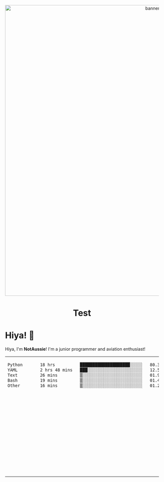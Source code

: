 <div align="center">
  <img alt="banner" width="950px" src="https://github.com/user-attachments/assets/747f4cbb-7257-4732-9a27-ee617660f4b3" />
  <h1>Test</h1>
</div>

# Hiya! 👋

Hiya, I'm **NotAussie**! I'm a junior programmer and aviation enthusiast!

<table>
<tr>
<td valign="top" width="50%">

<!--START_SECTION:waka-->

```txt
Python       18 hrs          ████████████████████░░░░░   80.35 %
YAML         2 hrs 48 mins   ███░░░░░░░░░░░░░░░░░░░░░░   12.52 %
Text         26 mins         ▒░░░░░░░░░░░░░░░░░░░░░░░░   01.99 %
Bash         19 mins         ▒░░░░░░░░░░░░░░░░░░░░░░░░   01.45 %
Other        16 mins         ▒░░░░░░░░░░░░░░░░░░░░░░░░   01.25 %
```

<!--END_SECTION:waka-->

</td>
<td valign="top" width="50%">

<!-- steam-box start -->
#### <a href="https://gist.github.com/62fa160542e61ac240820bc0b02b5632" target="_blank">🎮 最近我在玩…</a>
```text
💻 Wallpaper Engine                  🕘 0 hrs 17 mins
🎮 Mecha BREAK                       🕘 13 hrs 7 mins
```
<!-- Powered by https://github.com/YouEclipse/steam-box . -->
<!-- steam-box end -->

[powered by steam-box](https://github.com/journey-ad/steam-box)

</td>
</tr>
</table>

